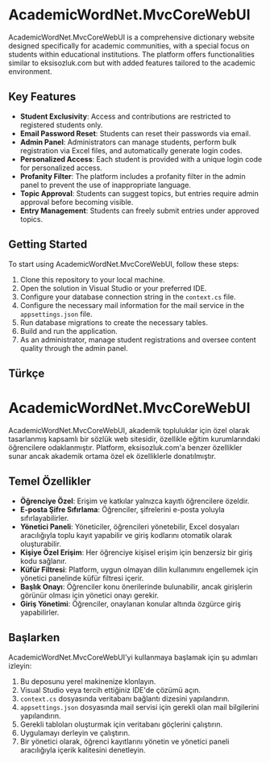 # AcademicWordNet.MvcCoreWebUI

AcademicWordNet.MvcCoreWebUI is a comprehensive dictionary website designed specifically for academic communities, with a special focus on students within educational institutions. The platform offers functionalities similar to eksisozluk.com but with added features tailored to the academic environment.

## Key Features

- **Student Exclusivity**: Access and contributions are restricted to registered students only.
- **Email Password Reset**: Students can reset their passwords via email.
- **Admin Panel**: Administrators can manage students, perform bulk registration via Excel files, and automatically generate login codes.
- **Personalized Access**: Each student is provided with a unique login code for personalized access.
- **Profanity Filter**: The platform includes a profanity filter in the admin panel to prevent the use of inappropriate language.
- **Topic Approval**: Students can suggest topics, but entries require admin approval before becoming visible.
- **Entry Management**: Students can freely submit entries under approved topics.

## Getting Started

To start using AcademicWordNet.MvcCoreWebUI, follow these steps:

1. Clone this repository to your local machine.
2. Open the solution in Visual Studio or your preferred IDE.
3. Configure your database connection string in the `context.cs` file.
4. Configure the necessary mail information for the mail service in the `appsettings.json` file.
5. Run database migrations to create the necessary tables.
6. Build and run the application.
7. As an administrator, manage student registrations and oversee content quality through the admin panel.

## Türkçe

# AcademicWordNet.MvcCoreWebUI

AcademicWordNet.MvcCoreWebUI, akademik topluluklar için özel olarak tasarlanmış kapsamlı bir sözlük web sitesidir, özellikle eğitim kurumlarındaki öğrencilere odaklanmıştır. Platform, eksisozluk.com'a benzer özellikler sunar ancak akademik ortama özel ek özelliklerle donatılmıştır.

## Temel Özellikler

- **Öğrenciye Özel**: Erişim ve katkılar yalnızca kayıtlı öğrencilere özeldir.
- **E-posta Şifre Sıfırlama**: Öğrenciler, şifrelerini e-posta yoluyla sıfırlayabilirler.
- **Yönetici Paneli**: Yöneticiler, öğrencileri yönetebilir, Excel dosyaları aracılığıyla toplu kayıt yapabilir ve giriş kodlarını otomatik olarak oluşturabilir.
- **Kişiye Özel Erişim**: Her öğrenciye kişisel erişim için benzersiz bir giriş kodu sağlanır.
- **Küfür Filtresi**: Platform, uygun olmayan dilin kullanımını engellemek için yönetici panelinde küfür filtresi içerir.
- **Başlık Onayı**: Öğrenciler konu önerilerinde bulunabilir, ancak girişlerin görünür olması için yönetici onayı gerekir.
- **Giriş Yönetimi**: Öğrenciler, onaylanan konular altında özgürce giriş yapabilirler.

## Başlarken

AcademicWordNet.MvcCoreWebUI'yi kullanmaya başlamak için şu adımları izleyin:

1. Bu deposunu yerel makinenize klonlayın.
2. Visual Studio veya tercih ettiğiniz IDE'de çözümü açın.
3. `context.cs` dosyasında veritabanı bağlantı dizesini yapılandırın.
4. `appsettings.json` dosyasında mail servisi için gerekli olan mail bilgilerini yapılandırın.
5. Gerekli tabloları oluşturmak için veritabanı göçlerini çalıştırın.
6. Uygulamayı derleyin ve çalıştırın.
7. Bir yönetici olarak, öğrenci kayıtlarını yönetin ve yönetici paneli aracılığıyla içerik kalitesini denetleyin.
